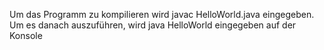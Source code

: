 Um das Programm zu kompilieren wird javac HelloWorld.java eingegeben. Um es danach auszuführen, wird java HelloWorld eingegeben auf der Konsole
